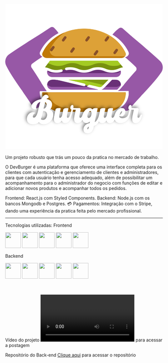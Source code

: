 <div align="center" display="inline_block">
  <img src='./src/assets/logo.svg'/>
</div>

Um projeto robusto que trás um pouco da pratica no mercado de trabalho.

O DevBurger é uma plataforma que oferece uma interface completa para os clientes com autenticação e gerenciamento de clientes e administradores, para que cada usuário tenha acesso adequado, além de possibilitar um acompanhamento para o administrador do negocio com funções de editar e adicionar novos produtos e acompanhar todos os pedidos.

Frontend: React.js com Styled Components.
Backend: Node.js com os bancos Mongodb e Postgres.
💳 Pagamentos: Integração com o Stripe, dando uma experiência da pratica feita pelo mercado profissional.

____
Tecnologias utilizadas:
 Frontend
<div display="in-line">
  <img src="https://user-images.githubusercontent.com/25181517/183897015-94a058a6-b86e-4e42-a37f-bf92061753e5.png" width="50" height="50">
  <img src="https://user-images.githubusercontent.com/25181517/117447155-6a868a00-af3d-11eb-9cfe-245df15c9f3f.png" width="50" height="50">
  <img src="https://github.com/marwin1991/profile-technology-icons/assets/25181517/2a36d1f6-2198-4726-89ac-2148ce46a69a" width="50" height="50">
  <img src="https://user-images.githubusercontent.com/25181517/189715289-df3ee512-6eca-463f-a0f4-c10d94a06b2f.png" width="50" height="50">
  <img src="https://user-images.githubusercontent.com/25181517/189716630-fe6c084c-6c66-43af-aa49-64c8aea4a5c2.png" width="50" height="50">
</div>

 Backend
<div display="in-line">
  <img src="https://user-images.githubusercontent.com/25181517/183568594-85e280a7-0d7e-4d1a-9028-c8c2209e073c.png" width="50" height="50">
  <img src="https://user-images.githubusercontent.com/25181517/183859966-a3462d8d-1bc7-4880-b353-e2cbed900ed6.png" width="50" height="50">
  <img src="https://user-images.githubusercontent.com/25181517/117208740-bfb78400-adf5-11eb-97bb-09072b6bedfc.png" width="50" height="50">
  <img src="https://user-images.githubusercontent.com/25181517/182884177-d48a8579-2cd0-447a-b9a6-ffc7cb02560e.png" width="50" height="50">
  <img src="https://user-images.githubusercontent.com/25181517/117207330-263ba280-adf4-11eb-9b97-0ac5b40bc3be.png" width="50" height="50">
</div>

<br/>
<br/>

Vídeo do projeto
<video href="" target="_blank">Clique aqui</video> para acessar a postagem

Repositório do Back-end
<a href="https://github.com/rodolfossilvadev/devburgerapi" target="_blank">Clique aqui</a> para acessar o repositório
